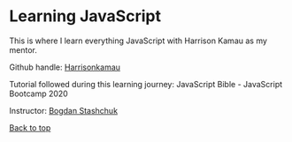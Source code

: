# Learning JavaScript

This is where I learn everything JavaScript with Harrison Kamau as my mentor.

Github handle: [Harrisonkamau](https://github.com/Harrisonkamau)

Tutorial followed during this learning journey: JavaScript Bible - JavaScript Bootcamp 2020

Instructor: [Bogdan Stashchuk](https://www.udemy.com/course/javascript-bible/)

[Back to top](#learning-javascript)
 